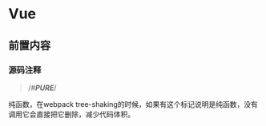 # Vue

## 前置内容

### 源码注释

> /*#__PURE__*/

纯函数，在webpack tree-shaking的时候，如果有这个标记说明是纯函数，没有调用它会直接把它删除，减少代码体积。